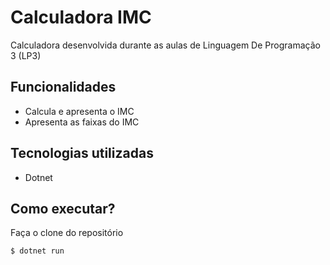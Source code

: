 # Calculadora IMC 

Calculadora desenvolvida durante as aulas de Linguagem De Programação 3 (LP3)

## Funcionalidades

- Calcula e apresenta o IMC
- Apresenta as faixas do IMC

## Tecnologias utilizadas 
- Dotnet

## Como executar?
Faça o clone do repositório 

```
$ dotnet run
```